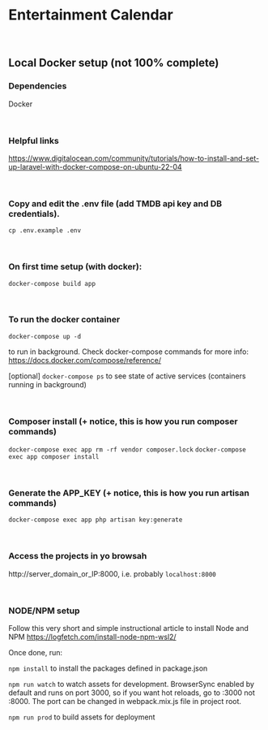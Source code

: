 # Entertainment Calendar 

<br>

## Local Docker setup (not 100% complete)

### Dependencies
  Docker
  
<br>

### Helpful links
  https://www.digitalocean.com/community/tutorials/how-to-install-and-set-up-laravel-with-docker-compose-on-ubuntu-22-04 
  
<br>

### Copy and edit the .env file (add TMDB api key and DB credentials). 

```
cp .env.example .env
```

<br>

### On first time setup (with docker):

```
docker-compose build app
```

<br>

### To run the docker container

```docker-compose up -d```

to run in background. Check docker-compose commands for more info: https://docs.docker.com/compose/reference/ 

[optional] ```docker-compose ps``` to see state of active services (containers running in background)

<br>

### Composer install (+ notice, this is how you run composer commands)

`docker-compose exec app rm -rf vendor composer.lock`
`docker-compose exec app composer install`

<br>

### Generate the APP_KEY (+ notice, this is how you run artisan commands)

`docker-compose exec app php artisan key:generate`

<br>

### Access the projects in yo browsah

http://server_domain_or_IP:8000, i.e. probably `localhost:8000`

<br>

### NODE/NPM setup

Follow this very short and simple instructional article to install Node and NPM https://logfetch.com/install-node-npm-wsl2/ 

Once done, run: 

`npm install` to install the packages defined in package.json

`npm run watch` to watch assets for development. BrowserSync enabled by default and runs on port 3000, so if you want hot reloads, go to :3000 not :8000. The port can be changed in webpack.mix.js file in project root.

`npm run prod` to build assets for deployment
